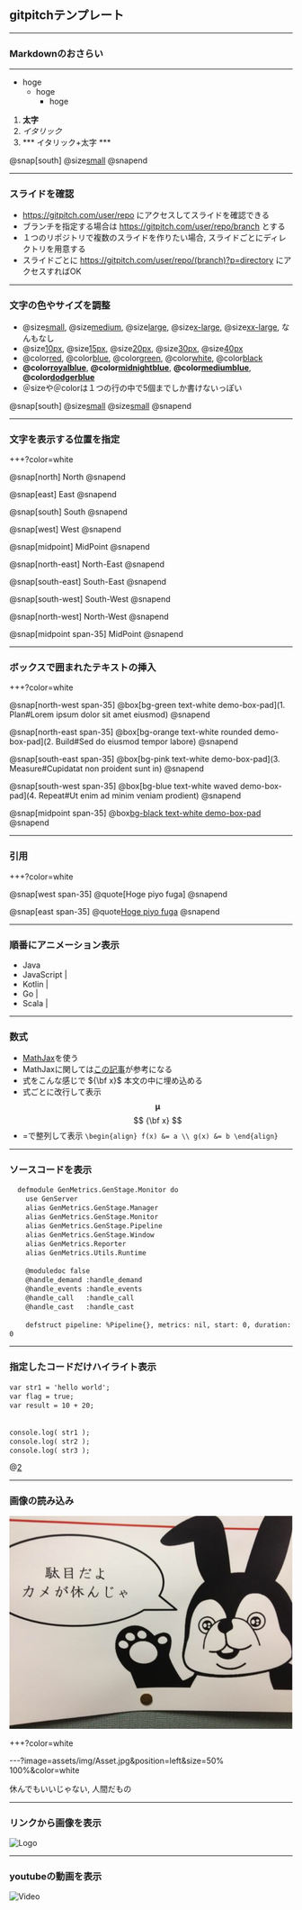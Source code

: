 ## gitpitchテンプレート

---

### Markdownのおさらい

***

- hoge
	- hoge
		- hoge

1. **太字**
2. *イタリック*
3. *** イタリック+太字 ***

@snap[south]
@size[small](https://qiita.com/kamorits/items/6f342da395ad57468ae3)
@snapend

---

### スライドを確認

- https://gitpitch.com/user/repo にアクセスしてスライドを確認できる
- ブランチを指定する場合は https://gitpitch.com/user/repo/branch とする
- １つのリポジトリで複数のスライドを作りたい場合, スライドごとにディレクトリを用意する
- スライドごとに https://gitpitch.com/user/repo/(branch)?p=directory にアクセスすればOK

---

### 文字の色やサイズを調整

- @size[small](小), @size[medium](中),  @size[large](大), @size[x-large](特大), @size[xx-large](超特大), なんもなし
- @size[10px](10px), @size[15px](15px), @size[20px](20px), @size[30px](30px), @size[40px](40px)
- @color[red](赤), @color[blue](青), @color[green](緑), @color[white](白),  @color[black](黒)
- **@color[royalblue](いい感じの青)**,  **@color[midnightblue](深い青)**, **@color[mediumblue](中くらいの青)**, **@color[dodgerblue](よくわからない青)**
- ＠sizeや＠colorは１つの行の中で5個までしか書けないっぽい

@snap[south]
@size[small](https://developer.mozilla.org/en-US/docs/Web/CSS/font-size)
@size[small](https://developer.mozilla.org/en-US/docs/Web/CSS/color_value)
@snapend

---

### 文字を表示する位置を指定

+++?color=white

@snap[north]
North
@snapend

@snap[east]
East
@snapend

@snap[south]
South
@snapend

@snap[west]
West
@snapend

@snap[midpoint]
MidPoint
@snapend

@snap[north-east]
North-East
@snapend

@snap[south-east]
South-East
@snapend

@snap[south-west]
South-West
@snapend

@snap[north-west]
North-West
@snapend

@snap[midpoint span-35]
MidPoint
@snapend

---

### ボックスで囲まれたテキストの挿入

+++?color=white

@snap[north-west span-35]
@box[bg-green text-white demo-box-pad](1. Plan#Lorem ipsum dolor sit amet eiusmod)
@snapend

@snap[north-east span-35]
@box[bg-orange text-white rounded demo-box-pad](2. Build#Sed do eiusmod tempor labore)
@snapend

@snap[south-east span-35]
@box[bg-pink text-white demo-box-pad](3. Measure#Cupidatat non proident sunt in)
@snapend

@snap[south-west span-35]
@box[bg-blue text-white waved demo-box-pad](4. Repeat#Ut enim ad minim veniam prodient)
@snapend

@snap[midpoint span-35]
@box[bg-black text-white demo-box-pad](center)
@snapend

---

### 引用

+++?color=white

@snap[west span-35]
@quote[Hoge piyo fuga]
@snapend

@snap[east span-35]
@quote[Hoge piyo fuga](@szmlb)
@snapend

---

### 順番にアニメーション表示

- Java
- JavaScript |
- Kotlin |
- Go |
- Scala |

---

### 数式

- [MathJax](http://docs.mathjax.org/en/latest/index.html)を使う
- MathJaxに関しては[この記事](https://qiita.com/PlanetMeron/items/63ac58898541cbe81ada)が参考になる
- 式をこんな感じで ${\bf x}$ 本文の中に埋め込める
- 式ごとに改行して表示
$$ \boldsymbol{\mu} $$
$$ {\bf x} $$
- =で整列して表示
`
\begin{align}
f(x) &= a \\
g(x) &= b
\end{align}
`

---

### ソースコードを表示

```
  defmodule GenMetrics.GenStage.Monitor do
	use GenServer
	alias GenMetrics.GenStage.Manager
	alias GenMetrics.GenStage.Monitor
	alias GenMetrics.GenStage.Pipeline
	alias GenMetrics.GenStage.Window
	alias GenMetrics.Reporter
	alias GenMetrics.Utils.Runtime

	@moduledoc false
	@handle_demand :handle_demand
	@handle_events :handle_events
	@handle_call   :handle_call
	@handle_cast   :handle_cast
	
	defstruct pipeline: %Pipeline{}, metrics: nil, start: 0, duration: 0
```

---

### 指定したコードだけハイライト表示

```
var str1 = 'hello world';
var flag = true;
var result = 10 + 20;


console.log( str1 );
console.log( str2 );
console.log( str3 );
```
@[2](flagに「true」を代入)


---

### 画像の読み込み

![腹たつ](assets/img/Asset.jpg)

+++?color=white

---?image=assets/img/Asset.jpg&position=left&size=50% 100%&color=white

休んでもいいじゃない, 人間だもの

--- 

### リンクから画像を表示

![Logo](https://onetapbeyond.github.io/resource/img/samba/new-samba-deploy.jpg)


---

### youtubeの動画を表示

![Video](https://www.youtube.com/embed/mkiDkkdGGAQ) 